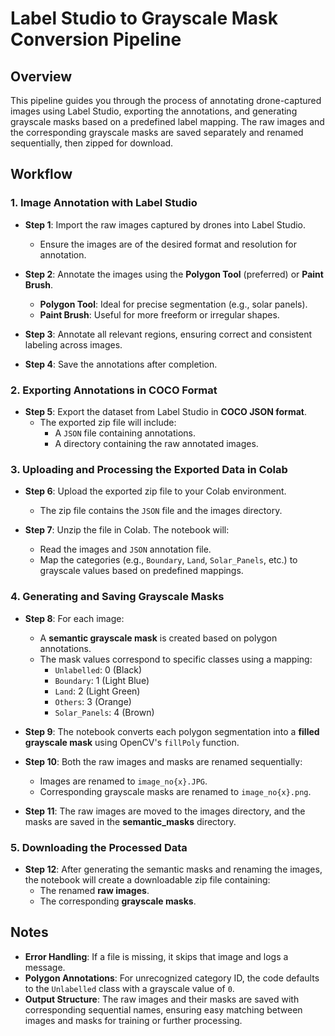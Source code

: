 # Label Studio to Grayscale Mask Conversion Pipeline

## Overview

This pipeline guides you through the process of annotating drone-captured images using Label Studio, exporting the annotations, and generating grayscale masks based on a predefined label mapping. The raw images and the corresponding grayscale masks are saved separately and renamed sequentially, then zipped for download.

## Workflow

### 1. Image Annotation with Label Studio

- **Step 1**: Import the raw images captured by drones into Label Studio.
  - Ensure the images are of the desired format and resolution for annotation.
  
- **Step 2**: Annotate the images using the **Polygon Tool** (preferred) or **Paint Brush**.
  - **Polygon Tool**: Ideal for precise segmentation (e.g., solar panels).
  - **Paint Brush**: Useful for more freeform or irregular shapes.
  
- **Step 3**: Annotate all relevant regions, ensuring correct and consistent labeling across images.
  
- **Step 4**: Save the annotations after completion.

### 2. Exporting Annotations in COCO Format

- **Step 5**: Export the dataset from Label Studio in **COCO JSON format**.
  - The exported zip file will include:
    - A `JSON` file containing annotations.
    - A directory containing the raw annotated images.

### 3. Uploading and Processing the Exported Data in Colab

- **Step 6**: Upload the exported zip file to your Colab environment.
  - The zip file contains the `JSON` file and the images directory.

- **Step 7**: Unzip the file in Colab. The notebook will:
  - Read the images and `JSON` annotation file.
  - Map the categories (e.g., `Boundary`, `Land`, `Solar_Panels`, etc.) to grayscale values based on predefined mappings.

### 4. Generating and Saving Grayscale Masks

- **Step 8**: For each image:
  - A **semantic grayscale mask** is created based on polygon annotations.
  - The mask values correspond to specific classes using a mapping:
    - `Unlabelled`: 0 (Black)
    - `Boundary`: 1 (Light Blue)
    - `Land`: 2 (Light Green)
    - `Others`: 3 (Orange)
    - `Solar_Panels`: 4 (Brown)

- **Step 9**: The notebook converts each polygon segmentation into a **filled grayscale mask** using OpenCV's `fillPoly` function.

- **Step 10**: Both the raw images and masks are renamed sequentially:
  - Images are renamed to `image_no{x}.JPG`.
  - Corresponding grayscale masks are renamed to `image_no{x}.png`.

- **Step 11**: The raw images are moved to the images directory, and the masks are saved in the **semantic_masks** directory.

### 5. Downloading the Processed Data

- **Step 12**: After generating the semantic masks and renaming the images, the notebook will create a downloadable zip file containing:
  - The renamed **raw images**.
  - The corresponding **grayscale masks**.

## Notes

- **Error Handling**: If a file is missing, it skips that image and logs a message.
- **Polygon Annotations**: For unrecognized category ID, the code defaults to the `Unlabelled` class with a grayscale value of `0`.
- **Output Structure**: The raw images and their masks are saved with corresponding sequential names, ensuring easy matching between images and masks for training or further processing.
